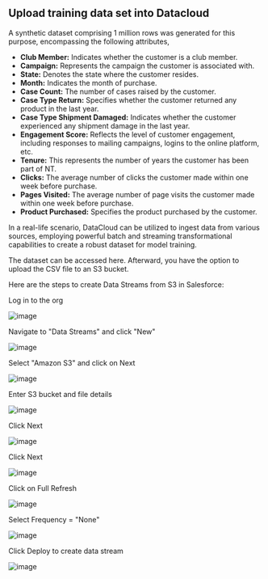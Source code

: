## Upload training data set into Datacloud

A synthetic dataset comprising 1 million rows was generated for this purpose, encompassing the following attributes, 

- **Club Member:** Indicates whether the customer is a club member.
- **Campaign:** Represents the campaign the customer is associated with.
- **State:** Denotes the state where the customer resides.
- **Month:** Indicates the month of purchase.
- **Case Count:** The number of cases raised by the customer.
- **Case Type Return:** Specifies whether the customer returned any product in the last year.
- **Case Type Shipment Damaged:** Indicates whether the customer experienced any shipment damage in the last year.
- **Engagement Score:** Reflects the level of customer engagement, including responses to mailing campaigns, logins to the online platform, etc.
- **Tenure:** This represents the number of years the customer has been part of NT.
- **Clicks:** The average number of clicks the customer made within one week before purchase.
- **Pages Visited:** The average number of page visits the customer made within one week before purchase.
- **Product Purchased:** Specifies the product purchased by the customer.

In a real-life scenario, DataCloud can be utilized to ingest data from various sources, employing powerful batch and streaming transformational capabilities to create a robust dataset for model training.

The dataset can be accessed here.  Afterward, you have the option to upload the CSV file to an S3 bucket.

Here are the steps to create Data Streams from S3 in Salesforce:


Log in to the org

![image](files/sfdc_byom/images/create_data_stream_01.png)


Navigate to "Data Streams" and click "New"

![image](files/sfdc_byom/images/create_data_stream_02.png)


Select "Amazon S3" and click on Next

![image](files/sfdc_byom/images/create_data_stream_03.png)


Enter S3 bucket and file details

![image](files/sfdc_byom/images/create_data_stream_04.png)


Click Next

![image](files/sfdc_byom/images/create_data_stream_05.png)


Click Next

![image](files/sfdc_byom/images/create_data_stream_06.png)


Click on Full Refresh

![image](files/sfdc_byom/images/create_data_stream_07.png)


Select Frequency = "None"

![image](files/sfdc_byom/images/create_data_stream_08.png)


Click Deploy to create data stream

![image](files/sfdc_byom/images/create_data_stream_09.png)
